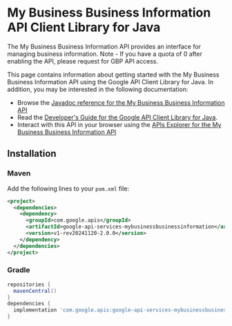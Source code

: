 # My Business Business Information API Client Library for Java

The My Business Business Information API provides an interface for managing business information. Note - If you have a quota of 0 after enabling the API, please request for GBP API access.

This page contains information about getting started with the My Business Business Information API
using the Google API Client Library for Java. In addition, you may be interested
in the following documentation:

* Browse the [Javadoc reference for the My Business Business Information API][javadoc]
* Read the [Developer's Guide for the Google API Client Library for Java][google-api-client].
* Interact with this API in your browser using the [APIs Explorer for the My Business Business Information API][api-explorer]

## Installation

### Maven

Add the following lines to your `pom.xml` file:

```xml
<project>
  <dependencies>
    <dependency>
      <groupId>com.google.apis</groupId>
      <artifactId>google-api-services-mybusinessbusinessinformation</artifactId>
      <version>v1-rev20241120-2.0.0</version>
    </dependency>
  </dependencies>
</project>
```

### Gradle

```gradle
repositories {
  mavenCentral()
}
dependencies {
  implementation 'com.google.apis:google-api-services-mybusinessbusinessinformation:v1-rev20241120-2.0.0'
}
```

[javadoc]: https://googleapis.dev/java/google-api-services-mybusinessbusinessinformation/latest/index.html
[google-api-client]: https://github.com/googleapis/google-api-java-client/
[api-explorer]: https://developers.google.com/apis-explorer/#p/mybusinessbusinessinformation/v1/
